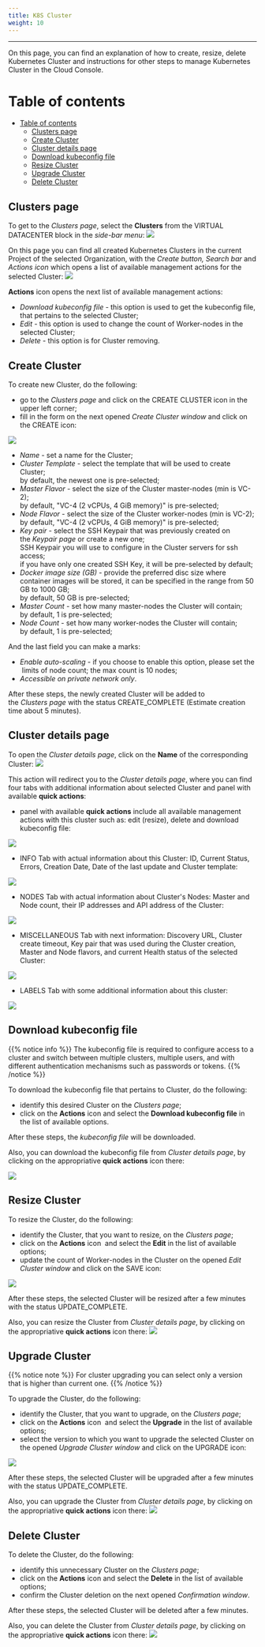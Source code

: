 ```yaml
---
title: K8S Cluster
weight: 10
---
```

___
On this page, you can find an explanation of how to create, resize, delete Kubernetes Cluster and instructions for other steps to manage Kubernetes Cluster in the Cloud Console.

# Table of contents
- [Table of contents](#table-of-contents)
  - [Clusters page](#clusters-page)
  - [Create Cluster](#create-cluster)
  - [Cluster details page](#cluster-details-page)
  - [Download kubeconfig file](#download-kubeconfig-file)
  - [Resize Cluster](#resize-cluster)
  - [Upgrade Cluster](#upgrade-cluster)
  - [Delete Cluster](#delete-cluster)


## Clusters page
To get to the *Clusters page*, select the **Clusters** from the VIRTUAL DATACENTER block in the *side-bar menu*:
![](../../../assets/images/clusters/1.png?width=15pc&classes=border,shadow)  

On this page you can find all created Kubernetes Clusters in the current Project of the selected Organization, with the *Create button, Search bar* and *Actions icon* which opens a list of available management actions for the selected Cluster:
![](../../../assets/images/clusters/2.png?classes=border,shadow)   

**Actions** icon opens the next list of available management actions:
- *Download kubeconfig file* - this option is used to get the kubeconfig file, that pertains to the selected Cluster;
- *Edit* - this option is used to change the count of Worker-nodes in the selected Cluster;
- *Delete* - this option is for Cluster removing.

## Create Cluster
To create new Cluster, do the following:
- go to the *Clusters page* and click on the CREATE CLUSTER icon in the upper left corner;
- fill in the form on the next opened *Create Cluster window* and click on the CREATE icon:

![](../../../assets/images/clusters/3.png?width=30pc&classes=border,shadow) 
  - *Name* - set a name for the Cluster;
  - *Cluster Template* - select the template that will be used to create Cluster;  
    by default, the newest one is pre-selected;   
  - *Master Flavor* - select the size of the Cluster master-nodes (min is VC-2);  
    by default, "VC-4 (2 vCPUs, 4 GiB memory)" is pre-selected;   
  - *Node Flavor* - select the size of the Cluster worker-nodes (min is VC-2);  
    by default, "VC-4 (2 vCPUs, 4 GiB memory)" is pre-selected;   
  - *Key pair* - select the SSH Keypair that was previously created on the *Keypair page* or create a new one;   
    SSH Keypair you will use to configure in the Cluster servers for ssh access;  
    if you have only one created SSH Key, it will be pre-selected by default;  
  - *Docker image size (GB)* - provide the preferred disc size where container images will be stored, it can be specified in the range from 50 GB to 1000 GB;  
    by default, 50 GB is pre-selected;  
  - *Master Count* - set how many master-nodes the Cluster will contain;   
    by default, 1 is pre-selected;  
  - *Node Count* - set how many worker-nodes the Cluster will contain;  
    by default, 1 is pre-selected;    

  And the last field you can make a marks: 
  - *Enable auto-scaling* - if you choose to enable this option, please set the  limits of node count; the max count is 10 nodes; 
  - *Accessible on private network only*.

After these steps, the newly created Cluster will be added to the *Clusters page* with the status CREATE_COMPLETE (Estimate creation time about 5 minutes).

## Cluster details page
To open the *Cluster details page*, click on the **Name** of the corresponding Cluster:
![](../../../assets/images/clusters/7.png?classes=border,shadow)

This action will redirect you to the *Cluster details page*, where you can find four tabs with additional information about selected Cluster and panel with available **quick actions**:
- panel with available **quick actions** include all available management actions with this cluster such as: edit (resize), delete and download kubeconfig file:

![](../../../assets/images/clusters/12.png?width=25pc&classes=border,shadow)

- INFO Tab with actual information about this Cluster: ID, Current Status, Errors, Creation Date, Date of the last update and Cluster template:

![](../../../assets/images/clusters/8.png?width=30pc&classes=border,shadow)

- NODES Tab with actual information about Cluster's Nodes: Master and Node count, their IP addresses and API address of the Cluster:

![](../../../assets/images/clusters/9.png?width=30pc&classes=border,shadow)

- MISCELLANEOUS Tab with next information: Discovery URL, Cluster create timeout, Key pair that was used during the Cluster creation, Master and Node flavors, and current Health status of the selected Cluster:

![](../../../assets/images/clusters/10.png?width=30pc&classes=border,shadow)

- LABELS Tab with some additional information about this cluster:

![](../../../assets/images/clusters/11.png?width=30pc&classes=border,shadow)

## Download kubeconfig file

{{% notice info %}}
The kubeconfig file is required to configure access to a cluster and switch between multiple clusters, multiple users, and with different authentication mechanisms such as passwords or tokens.
{{% /notice %}}

To download the kubeconfig file that pertains to Cluster, do the following:
- identify this desired Cluster on the *Clusters page*;
- click on the **Actions** icon and select the **Download kubeconfig file** in the list of available options.  

After these steps, the *kubeconfig file* will be downloaded. 

Also, you can download the kubeconfig file from *Cluster details page*, by clicking on the appropriative **quick actions** icon there:

![](../../../assets/images/clusters/20.png?width=25pc&classes=border,shadow)

## Resize Cluster
To resize the Cluster, do the following:
- identify the Cluster, that you want to resize, on the *Clusters page*;
- click on the **Actions** icon  and select the **Edit** in the list of available options;
- update the count of Worker-nodes in the Cluster on the opened *Edit Cluster window* and click on the SAVE icon:

![](../../../assets/images/clusters/5.png?width=30pc&classes=border,shadow)

After these steps, the selected Cluster will be resized after a few minutes with the status UPDATE_COMPLETE.  

Also, you can resize the Cluster from *Cluster details page*, by clicking on the appropriative **quick actions** icon there:
![](../../../assets/images/clusters/21.png?width=25pc&classes=border,shadow)

## Upgrade Cluster

{{% notice note %}}
For cluster upgrading you can select only a version that is higher than current one.
{{% /notice %}}

To upgrade the Cluster, do the following:
- identify the Cluster, that you want to upgrade, on the *Clusters page*;
- click on the **Actions** icon  and select the **Upgrade** in the list of available options;
- select the version to which you want to upgrade the selected Cluster on the opened *Upgrade Cluster window* and click on the UPGRADE icon:

![](../../../assets/images/clusters/23.png?width=30pc&classes=border,shadow)

After these steps, the selected Cluster will be upgraded after a few minutes with the status UPDATE_COMPLETE.  

Also, you can upgrade the Cluster from *Cluster details page*, by clicking on the appropriative **quick actions** icon there:
![](../../../assets/images/clusters/24.png?width=25pc&classes=border,shadow)

## Delete Cluster
To delete the Cluster, do the following:
- identify this unnecessary Cluster on the *Clusters page*;
- click on the **Actions** icon and select the **Delete** in the list of available options;
- confirm the Cluster deletion on the next opened *Confirmation window*. 

After these steps, the selected Cluster will be deleted after a few minutes.  

Also, you can delete the Cluster from *Cluster details page*, by clicking on the appropriative **quick actions** icon there:
![](../../../assets/images/clusters/22.png?width=25pc&classes=border,shadow)



